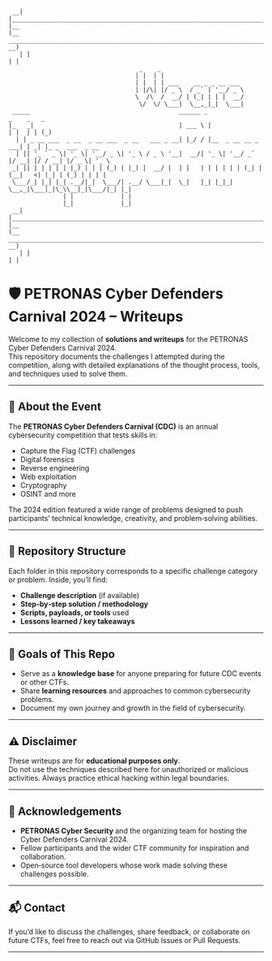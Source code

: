 ```
 __| |________________________________________________________________________________| |__
(__   ________________________________________________________________________________   __)
   | |                                                                                | |
                                    _    _                                                                           
                                   | |  | |                                                                          
                                   | |  | | ___    __ _ _ __ ___                                                     
                                   | |/\| |/ _ \  / _` | '__/ _ \                                                    
                                   \  /\  /  __/ | (_| | | |  __/                                                    
                                    \/  \/ \___|  \__,_|_|  \___|                                                           
 _____                                         ______ _                    _    _   _             
|_   _|                                        | ___ \ |                  | |  | | (_)            
  | | _ __ ___  _ __  _ __ ___  _ __   ___ _ __| |_/ / |__  _ __ __ _  ___| | _| |_ _  ___  _ __  
  | || '_ ` _ \| '_ \| '__/ _ \| '_ \ / _ \ '__|  __/| '_ \| '__/ _` |/ __| |/ / __| |/ _ \| '_ \ 
 _| || | | | | | |_) | | | (_) | |_) |  __/ |  | |   | | | | | | (_| | (__|   <| |_| | (_) | | | |
 \___/_| |_| |_| .__/|_|  \___/| .__/ \___|_|  \_|   |_| |_|_|  \__,_|\___|_|\_\\__|_|\___/|_| |_|
               | |             | |                                                                
               |_|             |_|
 __| |________________________________________________________________________________| |__
(__   ________________________________________________________________________________   __)
   | |                                                                                | |
```
# 🛡️ PETRONAS Cyber Defenders Carnival 2024 – Writeups

Welcome to my collection of **solutions and writeups** for the PETRONAS Cyber Defenders Carnival 2024.  
This repository documents the challenges I attempted during the competition, along with detailed explanations of the thought process, tools, and techniques used to solve them.

---

## 📖 About the Event
The **PETRONAS Cyber Defenders Carnival (CDC)** is an annual cybersecurity competition that tests skills in:
- Capture the Flag (CTF) challenges
- Digital forensics
- Reverse engineering
- Web exploitation
- Cryptography
- OSINT and more

The 2024 edition featured a wide range of problems designed to push participants’ technical knowledge, creativity, and problem‑solving abilities.

---

## 📂 Repository Structure
Each folder in this repository corresponds to a specific challenge category or problem. Inside, you’ll find:
- **Challenge description** (if available)
- **Step‑by‑step solution / methodology**
- **Scripts, payloads, or tools** used
- **Lessons learned / key takeaways**

---

## 🎯 Goals of This Repo
- Serve as a **knowledge base** for anyone preparing for future CDC events or other CTFs.
- Share **learning resources** and approaches to common cybersecurity problems.
- Document my own journey and growth in the field of cybersecurity.

---

## ⚠️ Disclaimer
These writeups are for **educational purposes only**.  
Do not use the techniques described here for unauthorized or malicious activities. Always practice ethical hacking within legal boundaries.

---

## 🙌 Acknowledgements
- **PETRONAS Cyber Security** and the organizing team for hosting the Cyber Defenders Carnival 2024.
- Fellow participants and the wider CTF community for inspiration and collaboration.
- Open‑source tool developers whose work made solving these challenges possible.

---

## 📬 Contact
If you’d like to discuss the challenges, share feedback, or collaborate on future CTFs, feel free to reach out via GitHub Issues or Pull Requests.

---
